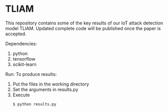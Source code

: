 # TLIAM
This repository contains some of the key results of our IoT attack detection model TLIAM.
Updated complete code will be published once the paper is accepted.

Dependencies:
1. python
2. tensorflow
3. scikit-learn

Run:
To produce results:
1. Put the files in the working directory
2. Set the arguments in results.py
3. Execute
   ```
   $ python results.py 
   ```
